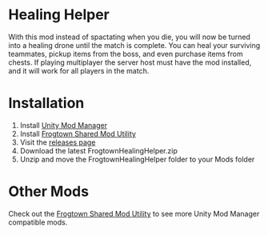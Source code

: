# Healing Helper
With this mod instead of spactating when you die, you will now be turned into a healing drone until the match is complete. You can heal your surviving teammates, pickup items from the boss, and even purchase items from chests. If playing multiplayer the server host must have the mod installed, and it will work for all players in the match.

# Installation
1. Install [Unity Mod Manager](https://www.nexusmods.com/site/mods/21/)
2. Install [Frogtown Shared Mod Utility](https://github.com/ToyDragon/ROR2ModShared)
3. Visit the [releases page](https://github.com/ToyDragon/ROR2ModHealingHelper/releases)
4. Download the latest FrogtownHealingHelper.zip
5. Unzip and move the FrogtownHealingHelper folder to your Mods folder

# Other Mods
Check out the [Frogtown Shared Mod Utility](https://github.com/ToyDragon/ROR2ModShared) to see more Unity Mod Manager compatible mods.
